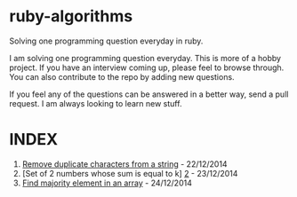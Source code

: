 ruby-algorithms
===============

Solving one programming question everyday in ruby.


I am solving one programming question everyday. This is more of a hobby project. If you have an interview coming up, please feel to browse through.
You can also contribute to the repo by adding new questions.

If you feel any of the questions can be answered in a better way, send a pull request. I am always looking to learn new stuff.

INDEX
=====

1. [Remove duplicate characters from a string][1] - 22/12/2014
2. [Set of 2 numbers whose sum is equal to k] [2] - 23/12/2014
3. [Find majority element in an array][3]         - 24/12/2014




[1]: https://github.com/manojmj92/ruby-algorithms/blob/master/1.%20remove_duplicates_from_string.rb
[2]: https://github.com/manojmj92/ruby-algorithms/blob/master/2.%20set%20of%20numbers%20in%20an%20array%20whose%20sum%20is%20k.rb
[3]: https://github.com/manojmj92/ruby-algorithms/blob/master/3.%20find%20majority%20element%20in%20array.rb


